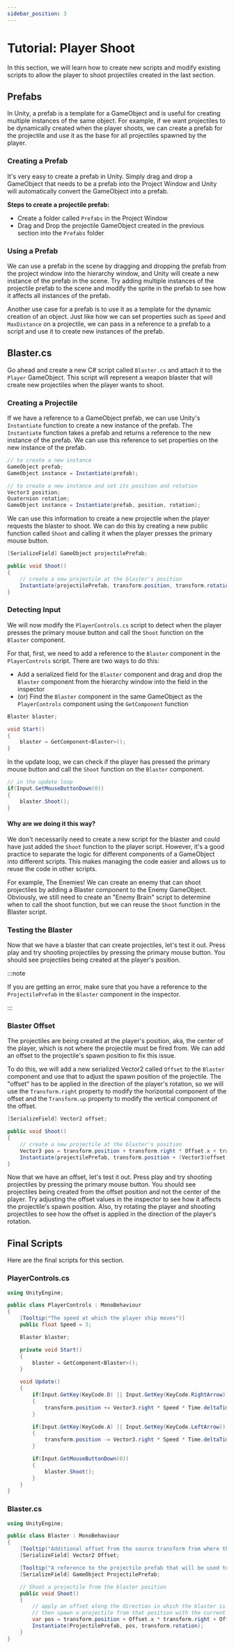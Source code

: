```yaml
---
sidebar_position: 3
---
```


# Tutorial: Player Shoot
In this section, we will learn how to create new scripts and modify existing scripts to allow the player to shoot projectiles created in the last section.

## Prefabs
In Unity, a prefab is a template for a GameObject and is useful for creating multiple instances of the same object. For example, if we want projectiles to be dynamically created when the player shoots, we can create a prefab for the projectile and use it as the base for all projectiles spawned by the player.

### Creating a Prefab
It's very easy to create a prefab in Unity. Simply drag and drop a GameObject that needs to be a prefab into the Project Window and Unity will automatically convert the GameObject into a prefab.

**Steps to create a projectile prefab:**
- Create a folder called `Prefabs` in the Project Window
- Drag and Drop the projectile GameObject created in the previous section into the `Prefabs` folder

### Using a Prefab
We can use a prefab in the scene by dragging and dropping the prefab from the project window into the hierarchy window, and Unity will create a new instance of the prefab in the scene. Try adding multiple instances of the projectile prefab to the scene and modify the sprite in the prefab to see how it affects all instances of the prefab.

Another use case for a prefab is to use it as a template for the dynamic creation of an object. Just like how we can set properties such as `Speed` and `MaxDistance` on a projectile, we can pass in a reference to a prefab to a script and use it to create new instances of the prefab.


## Blaster.cs
Go ahead and create a new C# script called `Blaster.cs` and attach it to the `Player` GameObject. This script will represent a weapon blaster that will create new projectiles when the player wants to shoot.

### Creating a Projectile
If we have a reference to a GameObject prefab, we can use Unity's `Instantiate` function to create a new instance of the prefab. The `Instantiate` function takes a prefab and returns a reference to the new instance of the prefab. We can use this reference to set properties on the new instance of the prefab.

```csharp
// to create a new instance
GameObject prefab;
GameObject instance = Instantiate(prefab);

// to create a new instance and set its position and rotation
Vector3 position;
Quaternion rotation;
GameObject instance = Instantiate(prefab, position, rotation);
```

We can use this information to create a new projectile when the player requests the blaster to shoot. We can do this by creating a new public function called `Shoot` and calling it when the player presses the primary mouse button.

```csharp
[SerializeField] GameObject projectilePrefab;

public void Shoot() 
{
    // create a new projectile at the blaster's position
    Instantiate(projectilePrefab, transform.position, transform.rotation);
}
```

### Detecting Input
We will now modify the `PlayerControls.cs` script to detect when the player presses the primary mouse button and call the `Shoot` function on the `Blaster` component. 

For that, first, we need to add a reference to the `Blaster` component in the `PlayerControls` script. There are two ways to do this:
- Add a serialized field for the `Blaster` component and drag and drop the `Blaster` component from the hierarchy window into the field in the inspector
- (or) Find the `Blaster` component in the same GameObject as the `PlayerControls` component using the `GetComponent` function

```csharp
Blaster blaster;

void Start()
{
    blaster = GetComponent<Blaster>();
}
```

In the update loop, we can check if the player has pressed the primary mouse button and call the `Shoot` function on the `Blaster` component.

```csharp
// in the update loop
if(Input.GetMouseButtonDown(0))
{
    blaster.Shoot();
}
```

#### Why are we doing it this way?
We don't necessarily need to create a new script for the blaster and could have just added the `Shoot` function to the player script. However, it's a good practice to separate the logic for different components of a GameObject into different scripts. This makes managing the code easier and allows us to reuse the code in other scripts.

For example, The Enemies! We can create an enemy that can shoot projectiles by adding a Blaster component to the Enemy GameObject. Obviously, we still need to create an "Enemy Brain" script to determine when to call the shoot function, but we can reuse the `Shoot` function in the Blaster script.

### Testing the Blaster
Now that we have a blaster that can create projectiles, let's test it out. Press play and try shooting projectiles by pressing the primary mouse button. You should see projectiles being created at the player's position.

:::note

If you are getting an error, make sure that you have a reference to the `ProjectilePrefab` in the `Blaster` component in the inspector.

:::

### Blaster Offset
The projectiles are being created at the player's position, aka, the center of the player, which is not where the projectile must be fired from. We can add an offset to the projectile's spawn position to fix this issue.

To do this, we will add a new serialized Vector2 called `Offset` to the `Blaster` component and use that to adjust the spawn position of the projectile. The "offset" has to be applied in the direction of the player's rotation, so we will use the `Transform.right` property to modify the horizontal component of the offset and the `Transform.up` property to modify the vertical component of the offset.

```csharp
[SerializeField] Vector2 offset;

public void Shoot() 
{
    // create a new projectile at the blaster's position
    Vector3 pos = transform.position + transform.right * Offset.x + transform.up * Offset.y;
    Instantiate(projectilePrefab, transform.position + (Vector3)offset, transform.rotation);
}
```

Now that we have an offset, let's test it out. Press play and try shooting projectiles by pressing the primary mouse button. You should see projectiles being created from the offset position and not the center of the player. Try adjusting the offset values in the inspector to see how it affects the projectile's spawn position. Also, try rotating the player and shooting projectiles to see how the offset is applied in the direction of the player's rotation.


## Final Scripts
Here are the final scripts for this section.

### PlayerControls.cs
```csharp
using UnityEngine;

public class PlayerControls : MonoBehaviour
{
    [Tooltip("The speed at which the player ship moves")]
    public float Speed = 3;

    Blaster blaster;

    private void Start()
    {
        blaster = GetComponent<Blaster>();
    }

    void Update()
    {
        if(Input.GetKey(KeyCode.D) || Input.GetKey(KeyCode.RightArrow))
        {
            transform.position += Vector3.right * Speed * Time.deltaTime;
        }

        if(Input.GetKey(KeyCode.A) || Input.GetKey(KeyCode.LeftArrow))
        {
            transform.position -= Vector3.right * Speed * Time.deltaTime;
        }

        if(Input.GetMouseButtonDown(0))
        {
            blaster.Shoot();
        }
    }
}
```

### Blaster.cs
```csharp
using UnityEngine;

public class Blaster : MonoBehaviour
{
    [Tooltip("Additional offset from the source transform from where the projectile is spawned")]
    [SerializeField] Vector2 Offset;

    [Tooltip("A reference to the projectile prefab that will be used to instantiate projectiles")]
    [SerializeField] GameObject ProjectilePrefab;

    // Shoot a projectile from the blaster position
    public void Shoot()
    {
        // apply an offset along the direction in which the blaster is looking at,
        // then spawn a projectile from that position with the current rotation of the blaster
        var pos = transform.position + Offset.x * transform.right + Offset.y * transform.up;
        Instantiate(ProjectilePrefab, pos, transform.rotation);
    }
}
```
